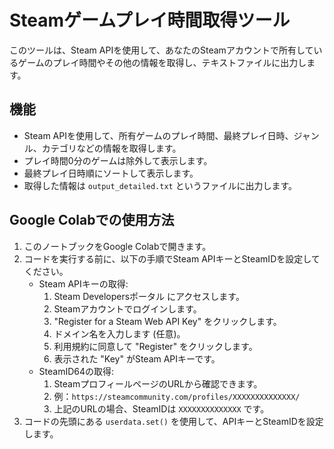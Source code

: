 # Steamゲームプレイ時間取得ツール

このツールは、Steam APIを使用して、あなたのSteamアカウントで所有しているゲームのプレイ時間やその他の情報を取得し、テキストファイルに出力します。

## 機能

- Steam APIを使用して、所有ゲームのプレイ時間、最終プレイ日時、ジャンル、カテゴリなどの情報を取得します。
- プレイ時間0分のゲームは除外して表示します。
- 最終プレイ日時順にソートして表示します。
- 取得した情報は `output_detailed.txt` というファイルに出力します。

## Google Colabでの使用方法

1. このノートブックをGoogle Colabで開きます。
2. コードを実行する前に、以下の手順でSteam APIキーとSteamIDを設定してください。
    - Steam APIキーの取得:
        1. Steam Developersポータル にアクセスします。
        2. Steamアカウントでログインします。
        3. "Register for a Steam Web API Key" をクリックします。
        4. ドメイン名を入力します (任意)。
        5. 利用規約に同意して "Register" をクリックします。
        6. 表示された "Key" がSteam APIキーです。
    - SteamID64の取得:
        1. SteamプロフィールページのURLから確認できます。
        2. 例：`https://steamcommunity.com/profiles/XXXXXXXXXXXXXX/`
        3. 上記のURLの場合、SteamIDは `XXXXXXXXXXXXXX` です。
3. コードの先頭にある `userdata.set()` を使用して、APIキーとSteamIDを設定します。
